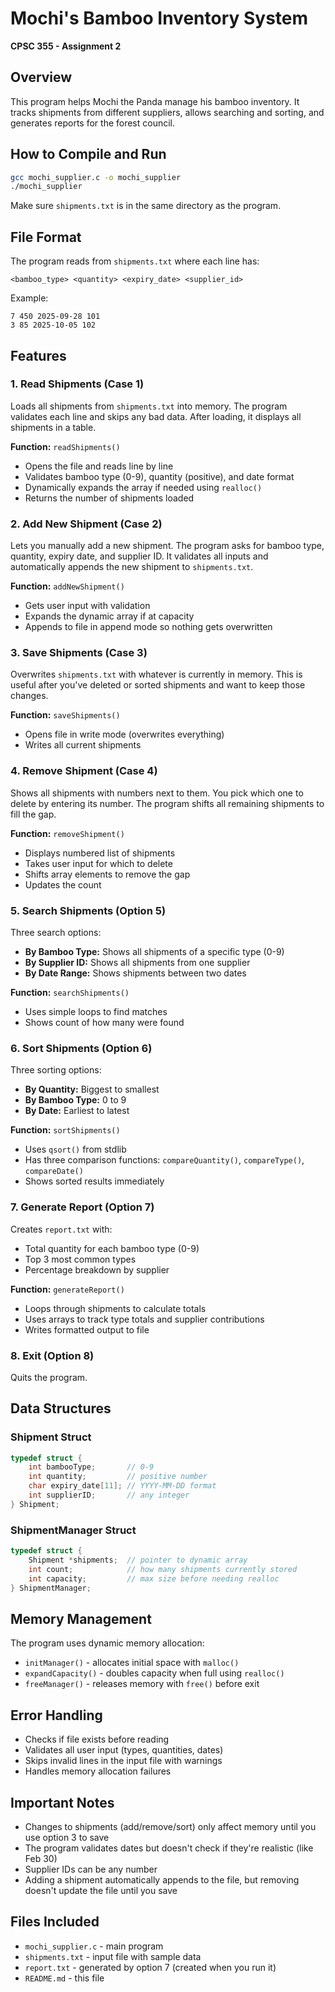 # Mochi's Bamboo Inventory System
**CPSC 355 - Assignment 2**

## Overview
This program helps Mochi the Panda manage his bamboo inventory. It tracks shipments from different suppliers, allows searching and sorting, and generates reports for the forest council.

## How to Compile and Run
```bash
gcc mochi_supplier.c -o mochi_supplier
./mochi_supplier
```

Make sure `shipments.txt` is in the same directory as the program.

## File Format
The program reads from `shipments.txt` where each line has:
```
<bamboo_type> <quantity> <expiry_date> <supplier_id>
```

Example:
```
7 450 2025-09-28 101
3 85 2025-10-05 102
```

## Features

### 1. Read Shipments (Case 1)
Loads all shipments from `shipments.txt` into memory. The program validates each line and skips any bad data. After loading, it displays all shipments in a table.

**Function:** `readShipments()`
- Opens the file and reads line by line
- Validates bamboo type (0-9), quantity (positive), and date format
- Dynamically expands the array if needed using `realloc()`
- Returns the number of shipments loaded

### 2. Add New Shipment (Case 2)
Lets you manually add a new shipment. The program asks for bamboo type, quantity, expiry date, and supplier ID. It validates all inputs and automatically appends the new shipment to `shipments.txt`.

**Function:** `addNewShipment()`
- Gets user input with validation
- Expands the dynamic array if at capacity
- Appends to file in append mode so nothing gets overwritten

### 3. Save Shipments (Case 3)
Overwrites `shipments.txt` with whatever is currently in memory. This is useful after you've deleted or sorted shipments and want to keep those changes.

**Function:** `saveShipments()`
- Opens file in write mode (overwrites everything)
- Writes all current shipments

### 4. Remove Shipment (Case 4)
Shows all shipments with numbers next to them. You pick which one to delete by entering its number. The program shifts all remaining shipments to fill the gap.

**Function:** `removeShipment()`
- Displays numbered list of shipments
- Takes user input for which to delete
- Shifts array elements to remove the gap
- Updates the count

### 5. Search Shipments (Option 5)
Three search options:
- **By Bamboo Type:** Shows all shipments of a specific type (0-9)
- **By Supplier ID:** Shows all shipments from one supplier
- **By Date Range:** Shows shipments between two dates

**Function:** `searchShipments()`
- Uses simple loops to find matches
- Shows count of how many were found

### 6. Sort Shipments (Option 6)
Three sorting options:
- **By Quantity:** Biggest to smallest
- **By Bamboo Type:** 0 to 9
- **By Date:** Earliest to latest

**Function:** `sortShipments()`
- Uses `qsort()` from stdlib
- Has three comparison functions: `compareQuantity()`, `compareType()`, `compareDate()`
- Shows sorted results immediately

### 7. Generate Report (Option 7)
Creates `report.txt` with:
- Total quantity for each bamboo type (0-9)
- Top 3 most common types
- Percentage breakdown by supplier

**Function:** `generateReport()`
- Loops through shipments to calculate totals
- Uses arrays to track type totals and supplier contributions
- Writes formatted output to file

### 8. Exit (Option 8)
Quits the program.

## Data Structures

### Shipment Struct
```c
typedef struct {
    int bambooType;       // 0-9
    int quantity;         // positive number
    char expiry_date[11]; // YYYY-MM-DD format
    int supplierID;       // any integer
} Shipment;
```

### ShipmentManager Struct
```c
typedef struct {
    Shipment *shipments;  // pointer to dynamic array
    int count;            // how many shipments currently stored
    int capacity;         // max size before needing realloc
} ShipmentManager;
```

## Memory Management
The program uses dynamic memory allocation:
- `initManager()` - allocates initial space with `malloc()`
- `expandCapacity()` - doubles capacity when full using `realloc()`
- `freeManager()` - releases memory with `free()` before exit

## Error Handling
- Checks if file exists before reading
- Validates all user input (types, quantities, dates)
- Skips invalid lines in the input file with warnings
- Handles memory allocation failures

## Important Notes
- Changes to shipments (add/remove/sort) only affect memory until you use option 3 to save
- The program validates dates but doesn't check if they're realistic (like Feb 30)
- Supplier IDs can be any number
- Adding a shipment automatically appends to the file, but removing doesn't update the file until you save

## Files Included
- `mochi_supplier.c` - main program
- `shipments.txt` - input file with sample data
- `report.txt` - generated by option 7 (created when you run it)
- `README.md` - this file